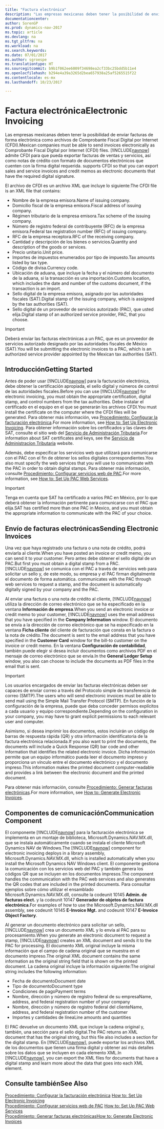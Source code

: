 ```yaml
---
title: "Factura electrónica"
description: "Las empresas mexicanas deben tener la posibilidad de enviar facturas de forma electrónica como archivos de Comprobante Fiscal Digital por Internet (CFDI). [!INCLUDE[navnow](../../includes/navnow_md.md)] admite CFDI para que pueda exportar facturas de ventas y servicios, así como notas de crédito con formato de documentos electrónicos que cuenten con la firma digital requerida."
documentationcenter: 
author: SorenGP
ms.prod: dynamics-nav-2017
ms.topic: article
ms.devlang: na
ms.tgt_pltfrm: na
ms.workload: na
ms.search.keywords: 
ms.date: 07/01/2017
ms.author: sgroespe
ms.translationtype: HT
ms.sourcegitcommit: b9b1f062ee6009f34698ea2cf33bc25bdd5b11e4
ms.openlocfilehash: b294e4a39a3265d2bea657938a25af5265515f22
ms.contentlocale: es-mx
ms.lasthandoff: 10/23/2017

---
```

# <a name="electronic-invoicing"></a><span data-ttu-id="ad109-104">Factura electrónica</span><span class="sxs-lookup"><span data-stu-id="ad109-104">Electronic Invoicing</span></span>
<span data-ttu-id="ad109-105">Las empresas mexicanas deben tener la posibilidad de enviar facturas de forma electrónica como archivos de Comprobante Fiscal Digital por Internet (CFDI).</span><span class="sxs-lookup"><span data-stu-id="ad109-105">Mexican companies must be able to send invoices electronically as Comprobante Fiscal Digital por Internet (CFDI) files.</span></span> [!INCLUDE[navnow](../../includes/navnow_md.md)]<span data-ttu-id="ad109-106"> admite CFDI para que pueda exportar facturas de ventas y servicios, así como notas de crédito con formato de documentos electrónicos que cuenten con la firma digital requerida.</span><span class="sxs-lookup"><span data-stu-id="ad109-106"> supports CFDI so that you can export sales and service invoices and credit memos as electronic documents that have the required digital signature.</span></span>  

<span data-ttu-id="ad109-107">El archivo de CFDI es un archivo XML que incluye lo siguiente:</span><span class="sxs-lookup"><span data-stu-id="ad109-107">The CFDI file is an XML file that contains:</span></span>  

- <span data-ttu-id="ad109-108">Nombre de la empresa emisora.</span><span class="sxs-lookup"><span data-stu-id="ad109-108">Name of issuing company.</span></span>  
- <span data-ttu-id="ad109-109">Domicilio fiscal de la empresa emisora.</span><span class="sxs-lookup"><span data-stu-id="ad109-109">Fiscal address of issuing company.</span></span>  
- <span data-ttu-id="ad109-110">Régimen tributario de la empresa emisora.</span><span class="sxs-lookup"><span data-stu-id="ad109-110">Tax scheme of the issuing company.</span></span>  
- <span data-ttu-id="ad109-111">Número de registro federal de contribuyente (RFC) de la empresa emisora.</span><span class="sxs-lookup"><span data-stu-id="ad109-111">Federal tax registration number (RFC) of issuing company.</span></span>  
- <span data-ttu-id="ad109-112">RFC de la empresa receptora.</span><span class="sxs-lookup"><span data-stu-id="ad109-112">RFC of the receiving company.</span></span>  
- <span data-ttu-id="ad109-113">Cantidad y descripción de los bienes o servicios.</span><span class="sxs-lookup"><span data-stu-id="ad109-113">Quantity and description of the goods or services.</span></span>  
- <span data-ttu-id="ad109-114">Precio unitario.</span><span class="sxs-lookup"><span data-stu-id="ad109-114">Unit price.</span></span>  
- <span data-ttu-id="ad109-115">Importes de impuestos enumerados por tipo de impuesto.</span><span class="sxs-lookup"><span data-stu-id="ad109-115">Tax amounts listed by tax type.</span></span>  
- <span data-ttu-id="ad109-116">Código de divisa.</span><span class="sxs-lookup"><span data-stu-id="ad109-116">Currency code.</span></span>  
- <span data-ttu-id="ad109-117">Ubicación de aduana, que incluye la fecha y el número del documento de la aduana, si la transacción es una importación.</span><span class="sxs-lookup"><span data-stu-id="ad109-117">Customs location, which includes the date and number of the customs document, if the transaction is an import.</span></span>  
- <span data-ttu-id="ad109-118">Sello digital de la empresa emisora, asignado por las autoridades fiscales (SAT).</span><span class="sxs-lookup"><span data-stu-id="ad109-118">Digital stamp of the issuing company, which is assigned by the tax authorities (SAT).</span></span>  
- <span data-ttu-id="ad109-119">Sello digital de un proveedor de servicios autorizado (PAC), que usted elija.</span><span class="sxs-lookup"><span data-stu-id="ad109-119">Digital stamp of an authorized service provider, PAC, that you choose.</span></span>  

> [!IMPORTANT]  
>  <span data-ttu-id="ad109-120">Deberá enviar las facturas electrónicas a un PAC, que es un proveedor de servicios autorizado designado por las autoridades fiscales de México (SAT).</span><span class="sxs-lookup"><span data-stu-id="ad109-120">You will be submitting the electronic invoices to a PAC, which is an authorized service provider appointed by the Mexican tax authorities (SAT).</span></span>  

## <a name="getting-started"></a><span data-ttu-id="ad109-121">Introducción</span><span class="sxs-lookup"><span data-stu-id="ad109-121">Getting Started</span></span>  
<span data-ttu-id="ad109-122">Antes de poder usar [!INCLUDE[navnow](../../includes/navnow_md.md)] para la facturación electrónica, debe obtener la certificación apropiada, el sello digital y números de control de las autoridades fiscales.</span><span class="sxs-lookup"><span data-stu-id="ad109-122">Before you can use [!INCLUDE[navnow](../../includes/navnow_md.md)] for electronic invoicing, you must obtain the appropriate certification, digital stamp, and control numbers from the tax authorities.</span></span> <span data-ttu-id="ad109-123">Debe instalar el certificado en el equipo en el que se generarán los archivos CFDI.</span><span class="sxs-lookup"><span data-stu-id="ad109-123">You must install the certificate on the computer where the CFDI files will be generated.</span></span> <span data-ttu-id="ad109-124">Para obtener más información, vea [Procedimiento: Configurar la facturación electrónica](how-to-set-up-electronic-invoicing.md).</span><span class="sxs-lookup"><span data-stu-id="ad109-124">For more information, see [How to: Set Up Electronic Invoicing](how-to-set-up-electronic-invoicing.md).</span></span> <span data-ttu-id="ad109-125">Para obtener información sobre los certificados y las claves de SAT, consulte el sitio web del [Servicio de Administración Tributaria](http://go.microsoft.com/fwlink/?LinkId=242772).</span><span class="sxs-lookup"><span data-stu-id="ad109-125">For information about SAT certificates and keys, see the [Servicio de Administracíon Tributaria](http://go.microsoft.com/fwlink/?LinkId=242772) website.</span></span>

<span data-ttu-id="ad109-126">Además, debe especificar los servicios web que utilizará para comunicarse con el PAC con el fin de obtener los sellos digitales correspondientes.</span><span class="sxs-lookup"><span data-stu-id="ad109-126">You also must specify the web services that you will use to communicate with the PAC in order to obtain digital stamps.</span></span> <span data-ttu-id="ad109-127">Para obtener más información, consulte [Procedimiento: Configurar servicios web de PAC](how-to-set-up-pac-web-services.md).</span><span class="sxs-lookup"><span data-stu-id="ad109-127">For more information, see [How to: Set Up PAC Web Services](how-to-set-up-pac-web-services.md).</span></span>  

> [!IMPORTANT]  
>  <span data-ttu-id="ad109-128">Tenga en cuenta que SAT ha certificado a varios PAC en México, por lo que deberá obtener la información pertinente para comunicarse con el PAC que elija.</span><span class="sxs-lookup"><span data-stu-id="ad109-128">SAT has certified more than one PAC in Mexico, and you must obtain the appropriate information to communicate with the PAC of your choice.</span></span>  

## <a name="sending-electronic-invoices"></a><span data-ttu-id="ad109-129">Envío de facturas electrónicas</span><span class="sxs-lookup"><span data-stu-id="ad109-129">Sending Electronic Invoices</span></span>  
<span data-ttu-id="ad109-130">Una vez que haya registrado una factura o una nota de crédito, podrá enviarla al cliente.</span><span class="sxs-lookup"><span data-stu-id="ad109-130">When you have posted an invoice or credit memo, you can send it to your customer.</span></span> <span data-ttu-id="ad109-131">Pero antes debe obtener el sello digital de un PAC.</span><span class="sxs-lookup"><span data-stu-id="ad109-131">But first you must obtain a digital stamp from a PAC.</span></span> [!INCLUDE[navnow](../../includes/navnow_md.md)]<span data-ttu-id="ad109-132"> se comunica con el PAC a través de servicios web para solicitar un sello y, de este modo, su empresa y el PAC firman digitalmente el documento de forma automática.</span><span class="sxs-lookup"><span data-stu-id="ad109-132"> communicates with the PAC through web services to request a stamp, and the document is automatically digitally signed by your company and the PAC.</span></span>  

<span data-ttu-id="ad109-133">Al enviar una factura o una nota de crédito al cliente, [!INCLUDE[navnow](../../includes/navnow_md.md)] utiliza la dirección de correo electrónico que se ha especificado en la ventana **Información de empresa**.</span><span class="sxs-lookup"><span data-stu-id="ad109-133">When you send an electronic invoice or credit memo to your customer, [!INCLUDE[navnow](../../includes/navnow_md.md)] uses the email address that you have specified in the **Company Information** window.</span></span> <span data-ttu-id="ad109-134">El documento se envía a la dirección de correo electrónico que se ha especificado en la ventana **Ficha cliente** del cliente de facturación que consta en la factura o la nota de crédito.</span><span class="sxs-lookup"><span data-stu-id="ad109-134">The document is sent to the email address that you have specified in the **Customer Card** window for the bill-to customer on the invoice or credit memo.</span></span> <span data-ttu-id="ad109-135">En la ventana **Configuración de contabilidad**, también puede elegir si desea incluir documentos como archivos PDF en el mensaje de correo electrónico que se envía.</span><span class="sxs-lookup"><span data-stu-id="ad109-135">In the **General Ledger Setup** window, you also can choose to include the documents as PDF files in the email that is sent.</span></span>  

> [!IMPORTANT]  
>  <span data-ttu-id="ad109-136">Los usuarios encargados de enviar las facturas electrónicas deben ser capaces de enviar correo a través del Protocolo simple de transferencia de correo (SMTP).</span><span class="sxs-lookup"><span data-stu-id="ad109-136">The users who will send electronic invoices must be able to send mail using the Simple Mail Transfer Protocol (SMTP).</span></span> <span data-ttu-id="ad109-137">En función de la configuración de la empresa, puede que deba conceder permisos explícitos a cada usuario y equipo correspondiente.</span><span class="sxs-lookup"><span data-stu-id="ad109-137">Depending on the configuration in your company, you may have to grant explicit permissions to each relevant user and computer.</span></span>  

<span data-ttu-id="ad109-138">Asimismo, si desea imprimir los documentos, estos incluirán un código de barras de respuesta rápida (QR) y otra información identificatoria de la factura electrónica relacionada.</span><span class="sxs-lookup"><span data-stu-id="ad109-138">If you also want to print the documents, the documents will include a Quick Response (QR) bar code and other information that identifies the related electronic invoice.</span></span> <span data-ttu-id="ad109-139">Dicha información permite que un equipo informático pueda leer el documento impreso y proporciona un vínculo entre el documento electrónico y el documento impreso.</span><span class="sxs-lookup"><span data-stu-id="ad109-139">This information makes the printed document computer-readable and provides a link between the electronic document and the printed document.</span></span>  

<span data-ttu-id="ad109-140">Para obtener más información, consulte [Procedimiento: Generar facturas electrónicas](how-to-generate-electronic-invoices.md).</span><span class="sxs-lookup"><span data-stu-id="ad109-140">For more information, see [How to: Generate Electronic Invoices](how-to-generate-electronic-invoices.md).</span></span>  

## <a name="communication-component"></a><span data-ttu-id="ad109-141">Componentes de comunicación</span><span class="sxs-lookup"><span data-stu-id="ad109-141">Communication Component</span></span>  
<span data-ttu-id="ad109-142">El componente [!INCLUDE[navnow](../../includes/navnow_md.md)] para la facturación electrónica se implementa en un montaje de biblioteca, Microsoft.Dynamics.NAV.MX.dll, que se instala automáticamente cuando se instala el cliente Microsoft Dynamics NAV de Windows.</span><span class="sxs-lookup"><span data-stu-id="ad109-142">The [!INCLUDE[navnow](../../includes/navnow_md.md)] component for electronic invoicing deploys in a library assembly, Microsoft.Dynamics.NAV.MX.dll, which is installed automatically when you install the Microsoft Dynamics NAV Windows client.</span></span> <span data-ttu-id="ad109-143">El componente gestiona la comunicación con los servicios web del PAC y también genera los códigos QR que se incluyen en los documentos impresos.</span><span class="sxs-lookup"><span data-stu-id="ad109-143">The component handles the communication with the PAC web services and also generates the QR codes that are included in the printed documents.</span></span> <span data-ttu-id="ad109-144">Para consultar ejemplos sobre cómo utilizar el ensamblado Microsoft.Dynamics.NAV.MX.dll, consulte la codeunit 10145 **Admin. de facturas elect.** y la codeunit 10147 **Generador de objetos de factura electrónica**.</span><span class="sxs-lookup"><span data-stu-id="ad109-144">For examples of how to use the Microsoft.Dynamics.NAV.MX.dll assembly, see codeunit 10145 **E-Invoice Mgt.** and codeunit 10147 **E-Invoice Object Factory**.</span></span>  

 <span data-ttu-id="ad109-145">Al generar un documento electrónico para solicitar un sello, [!INCLUDE[navnow](../../includes/navnow_md.md)] crea un documento XML y lo envía al PAC para su procesamiento.</span><span class="sxs-lookup"><span data-stu-id="ad109-145">When you generate an electronic document to request a stamp, [!INCLUDE[navnow](../../includes/navnow_md.md)] creates an XML document and sends it to the PAC for processing.</span></span> <span data-ttu-id="ad109-146">El documento XML original incluye la misma información que el campo de cadena original que se muestra en el documento impreso.</span><span class="sxs-lookup"><span data-stu-id="ad109-146">The original XML document contains the same information as the original string field that is shown on the printed document.</span></span> <span data-ttu-id="ad109-147">La cadena original incluye la información siguiente:</span><span class="sxs-lookup"><span data-stu-id="ad109-147">The original string includes the following information:</span></span>  

- <span data-ttu-id="ad109-148">Fecha de documento</span><span class="sxs-lookup"><span data-stu-id="ad109-148">Document date</span></span>  
- <span data-ttu-id="ad109-149">Tipo de documento</span><span class="sxs-lookup"><span data-stu-id="ad109-149">Document type</span></span>  
- <span data-ttu-id="ad109-150">Condiciones de pago</span><span class="sxs-lookup"><span data-stu-id="ad109-150">Payment terms</span></span>  
- <span data-ttu-id="ad109-151">Nombre, dirección y número de registro federal de su empresa</span><span class="sxs-lookup"><span data-stu-id="ad109-151">Name, address, and federal registration number of your company</span></span>  
- <span data-ttu-id="ad109-152">Nombre, dirección y número de registro federal del cliente</span><span class="sxs-lookup"><span data-stu-id="ad109-152">Name, address, and federal registration number of the customer</span></span>  
- <span data-ttu-id="ad109-153">Importes y cantidades de línea</span><span class="sxs-lookup"><span data-stu-id="ad109-153">Line amounts and quantities</span></span>  

<span data-ttu-id="ad109-154">El PAC devuelve un documento XML que incluye la cadena original y, también, una sección para el sello digital.</span><span class="sxs-lookup"><span data-stu-id="ad109-154">The PAC returns an XML document that has the original string, but this file also includes a section for the digital stamp.</span></span> <span data-ttu-id="ad109-155">En [!INCLUDE[navnow](../../includes/navnow_md.md)], puede exportar los archivos XML de los documentos que tienen una firma digital y obtener así más detalles sobre los datos que se incluyen en cada elemento XML.</span><span class="sxs-lookup"><span data-stu-id="ad109-155">In [!INCLUDE[navnow](../../includes/navnow_md.md)], you can export the XML files for documents that have a digital stamp and learn more about the data that goes into each XML element.</span></span>  

## <a name="see-also"></a><span data-ttu-id="ad109-156">Consulte también</span><span class="sxs-lookup"><span data-stu-id="ad109-156">See Also</span></span>  
 <span data-ttu-id="ad109-157">[Procedimiento: Configurar la facturación electrónica](how-to-set-up-electronic-invoicing.md) </span><span class="sxs-lookup"><span data-stu-id="ad109-157">[How to: Set Up Electronic Invoicing](how-to-set-up-electronic-invoicing.md) </span></span>  
 <span data-ttu-id="ad109-158">[Procedimiento: Configurar servicios web de PAC](how-to-set-up-pac-web-services.md) </span><span class="sxs-lookup"><span data-stu-id="ad109-158">[How to: Set Up PAC Web Services](how-to-set-up-pac-web-services.md) </span></span>  
 [<span data-ttu-id="ad109-159">Procedimiento: Generar facturas electrónicas</span><span class="sxs-lookup"><span data-stu-id="ad109-159">How to: Generate Electronic Invoices</span></span>](how-to-generate-electronic-invoices.md)

